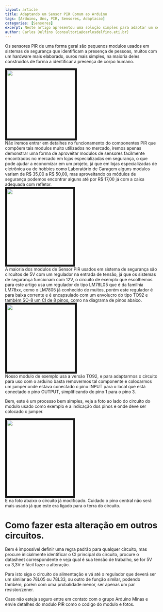 ```yaml
---
layout: article
title: Adaptando um Sensor PIR Comum ao Arduino
tags: [Arduino, Uno, PIR, Sensores, Adaptacao]
categories: [Sensores]
excerpt: Neste artigo apresentou uma solução simples para adaptar um sensor PIR comum usado em sistema de segurança
author: Carlos Delfino {consultoria@carlosdelfino.eti.br}
---
```

Os sensores PIR de uma forma geral são pequenos modulos usados em sistemas de
segurança que identificam a presença de pessoas, muitos com um hardware mais
elaborado, ouros mais simples, na maioria deles construidos de forma a
identificar a presença de corpo humano.

<div class="imageBox" id="left">
<a rel="lightbox" title="PIR Comum na Caixa" href="/images/sensor/pir/PIR_comum_montado.jpg">
<img src="/images/sensor/pir/PIR_comum_montado.jpg" width="225" height="225"  border="6" />
</a>
</div>
Não iremos entrar em detalhes no funcionamento do componentes PIR que compõem
tais modulos muito utilizados no mercado, iremos apenas demonstrar uma forma
de aproveitar modulos de sensores facilmente encontrados no mercado em lojas
especializadas em segurança, o que pode ajudar a economizar em um projeto, já
que em lojas especializadas de eletrônica ou de hobbies como Laboratório de
Garagem alguns modulos variam de R$ 35,00 a R$ 50,00, mas aproveitando os
módulos de segurança podemos encontrar alguns até por R$ 17,00 já com a caixa
adequada com refletor.

<div class="imageBox" id="right">
<a rel="lightbox" title="PIR fora da caixa modelo mais complexo, porém pronto para uso" href="/images/sensor/pir/infrared-pir-sensor-detector-module-01.jpg" >
<img src="/images/sensor/pir/infrared-pir-sensor-detector-module-01-thumb.jpg"  width="219" height="250" border="6" />
</a>
</div>
A maioria dos modulos de Sensor PIR usados em sistema de segurança são
circuitos de 5V com um regulador na entrada de tensão, já que os sistemas
de segurança funcionam com 12V, o circuito de exemplo que escolhemos para
este artigo usa um regulador do tipo LM78L05 que é da familhia LM78xx, como o
LM7805 já conhecido de muitos, porém este regulador é para baixa corrente e é
encapsulado com um envolucro do tipo TO92 e também SO-8 um CI de 8 pinos, como
na diagrama de pinos abaixo.

<div class="imageBox" id="right">
<a rel="lightbox" title="Pinagem do Regular 78L05" href="/images/componentes/reguladores/pinagem-lm78l05.jpg" >
<img src="/images/componentes/reguladores/pinagem-lm78l05-thumb.jpg"  width="225" height="221" border="6" />
</a>
</div>
Nosso modulo de exemplo usa a versão TO92, e para adaptarmos o circuito para
uso com o arduino basta removermos tal componente e colocarmos um jumper onde
estava conectado o pino INPUT para o local que está conectado o pino OUTPUT,
simplificando do pino 1 para o pino 3.

Bem, este é um processo bem simples, veja a foto ao lado do circuito do
modulo usado como exemplo e a indicação dos pinos e onde deve ser colocado o
jumper.
<div class="imageBox" id="right">
<a rel="lightbox" title="Circuito do Modulo Padrão" href="/images/sensor/pir/Circuito-Como-Modificar.png" >
<img src="/images/sensor/pir/Circuito-Como-Modificar-thumb.png"  width="219" height="250" border="6" />
</a>
</div>
E na foto abaixo o circuito já modificado. Cuidado o pino central não será
mais usado já que este era ligado para o terra do circuito.

# Como fazer esta alteração em outros circuitos.

Bem é impossível definir uma regra padrão para qualquer circuito, mas procure
inicialmente identificar o CI principal do circuito, procure o datasheet
correspondente e veja qual é sua tensão de trabalho, se for 5V ou 3,3V é
fácil fazer a alteração.

Para isto siga o circuito de alimentação e vá até o regulador que deverá ser
um similar ao 78L05 ou 78L33, ou outro de função similar, podendo também,
porém com uma probalidade menor, ser apenas um par resistor/zener.

Caso não esteja seguro entre em contato com o grupo Arduino Minas e envie
detalhes do modulo PIR como o codigo do modulo e fotos.